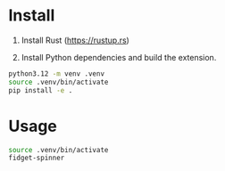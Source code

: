 # Install

1. Install Rust (https://rustup.rs)

2. Install Python dependencies and build the extension.

```sh
python3.12 -m venv .venv
source .venv/bin/activate
pip install -e .
```

# Usage

```sh
source .venv/bin/activate
fidget-spinner
```
